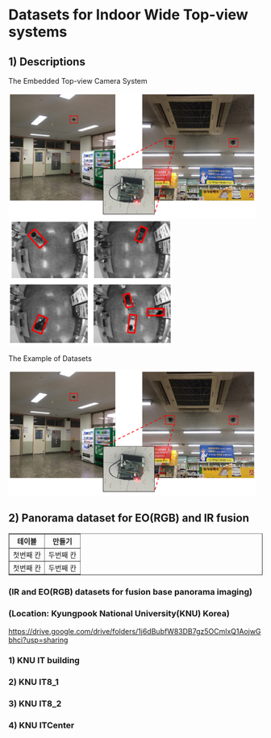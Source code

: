 # Datasets for Indoor Wide Top-view systems

## 1) Descriptions 

The Embedded Top-view Camera System 

<img src="https://github.com/durumy98/Datasets-for-Indoor-wide-top-view-systems/blob/main/embedded_top-view_system.png" height="250"> <img src="https://github.com/durumy98/Datasets-for-Indoor-wide-top-view-systems/blob/main/embedded_top-view_data_examples.png" height="250">
<br>

The Example of Datasets

<img src="https://github.com/durumy98/Datasets-for-Indoor-wide-top-view-systems/blob/main/embedded_top-view_system.png" height="250">


## 2) Panorama dataset for EO(RGB) and IR fusion

<table border="1">
	<th>테이블</th>
	<th>만들기</th>
	<tr><!-- 첫번째 줄 시작 -->
	    <td>첫번째 칸</td>
	    <td>두번째 칸</td>
	</tr><!-- 첫번째 줄 끝 -->
	<tr><!-- 두번째 줄 시작 -->
	    <td>첫번째 칸</td>
	    <td>두번째 칸</td>
	</tr><!-- 두번째 줄 끝 -->
</table>

### (IR and EO(RGB) datasets for fusion base panorama imaging)
### (Location: Kyungpook National University(KNU) Korea)

<https://drive.google.com/drive/folders/1j6dBubfW83DB7gz5OCmlxQ1AojwGbhci?usp=sharing>

### 1) KNU IT building
### 2) KNU IT8_1
### 3) KNU IT8_2
### 4) KNU ITCenter
